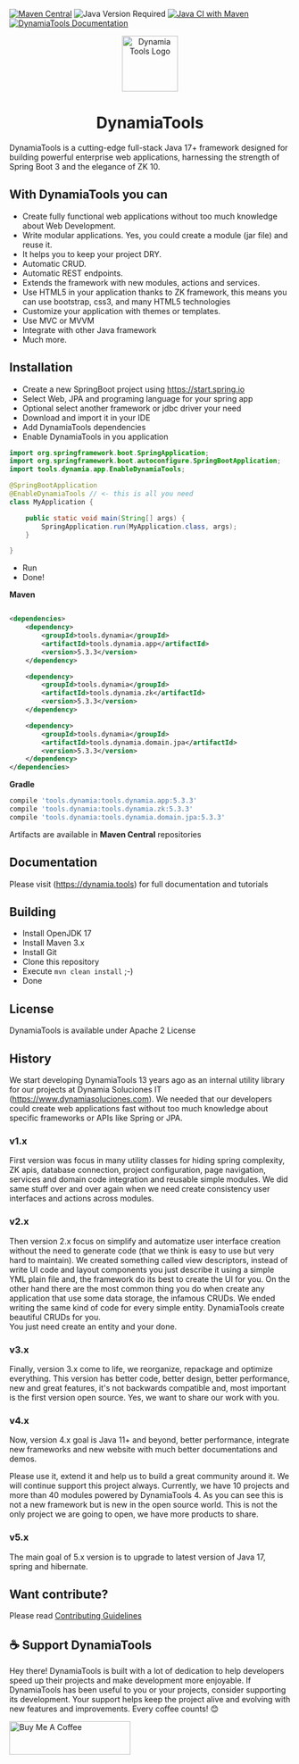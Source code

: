 
[![Maven Central](https://img.shields.io/maven-central/v/tools.dynamia/tools.dynamia.app)](https://search.maven.org/search?q=tools.dynamia)
![Java Version Required](https://img.shields.io/badge/java-17-blue)
[![Java CI with Maven](https://github.com/dynamiatools/framework/actions/workflows/maven.yml/badge.svg)](https://github.com/dynamiatools/framework/actions/workflows/maven.yml)
[![DynamiaTools Documentation](https://img.shields.io/badge/DynamiaTools-Documentation-orange)](https://dynamia.tools/getting-started/)



<p align="center">
  <img src="https://dynamia.tools/_astro/dynamia-tools-splash.B183ReOk_Z1w9UUh.webp" alt="Dynamia Tools Logo" width="100"/>
</p>

<h1 align="center">DynamiaTools</h1>
DynamiaTools is a cutting-edge full-stack Java 17+ framework designed for building powerful enterprise web applications, harnessing the strength of Spring Boot 3 and the elegance of ZK 10. 


## With DynamiaTools you can

- Create fully functional web applications without too much knowledge about Web Development.
- Write modular applications. Yes, you could create a module (jar file)  and reuse it.
- It helps you to keep your project DRY.
- Automatic CRUD.
- Automatic REST endpoints.
- Extends the framework with new modules, actions and services.
- Use HTML5 in your application thanks to ZK framework, this means you can use bootstrap, css3, and many HTML5
  technologies
- Customize your application with themes or templates.
- Use MVC or MVVM
- Integrate with other Java framework
- Much more.

## Installation

- Create a new SpringBoot project using https://start.spring.io
- Select Web, JPA and programing language for your spring app
- Optional select another framework or jdbc driver your need
- Download and import it in your IDE
- Add DynamiaTools dependencies
- Enable DynamiaTools in you application

```java
import org.springframework.boot.SpringApplication;
import org.springframework.boot.autoconfigure.SpringBootApplication;
import tools.dynamia.app.EnableDynamiaTools;

@SpringBootApplication
@EnableDynamiaTools // <- this is all you need
class MyApplication {

    public static void main(String[] args) {
        SpringApplication.run(MyApplication.class, args);
    }

}
```

- Run
- Done!

**Maven**

```xml

<dependencies>
    <dependency>
        <groupId>tools.dynamia</groupId>
        <artifactId>tools.dynamia.app</artifactId>
        <version>5.3.3</version>
    </dependency>

    <dependency>
        <groupId>tools.dynamia</groupId>
        <artifactId>tools.dynamia.zk</artifactId>
        <version>5.3.3</version>
    </dependency>

    <dependency>
        <groupId>tools.dynamia</groupId>
        <artifactId>tools.dynamia.domain.jpa</artifactId>
        <version>5.3.3</version>
    </dependency>
</dependencies>
```

**Gradle**

```groovy
compile 'tools.dynamia:tools.dynamia.app:5.3.3'
compile 'tools.dynamia:tools.dynamia.zk:5.3.3'
compile 'tools.dynamia:tools.dynamia.domain.jpa:5.3.3'
```

Artifacts are available in **Maven Central** repositories

## Documentation

Please visit (https://dynamia.tools) for full documentation and tutorials

## Building

- Install OpenJDK 17
- Install Maven 3.x
- Install Git
- Clone this repository
- Execute `mvn clean install` ;-)
- Done

## License

DynamiaTools is available under Apache 2 License

## History

We start developing DynamiaTools 13 years ago as an internal utility library for our projects at Dynamia Soluciones
IT (https://www.dynamiasoluciones.com). We needed that our developers could create web applications fast without too
much knowledge about specific frameworks or APIs like Spring or JPA.

### v1.x

First version was focus in many utility classes for hiding spring complexity, ZK apis, database connection, project
configuration, page navigation, services and domain code integration and reusable simple modules. We did same stuff over
and over again when we need create consistency user interfaces and actions across modules.

### v2.x

Then version 2.x focus on simplify and automatize user interface creation without the need to generate code
(that we think is easy to use but very hard to maintain). We created something called view descriptors, instead of write
UI code and layout components you just describe it using a simple YML plain file and, the framework do its best to
create the UI for you. On the other hand there are the most common thing you do when create any application that use
some data storage, the infamous CRUDs. We ended writing the same kind of code for every simple entity. DynamiaTools
create beautiful CRUDs for you.  
You just need create an entity and your done.

### v3.x

Finally, version 3.x come to life, we reorganize, repackage and optimize everything. This version has better code,
better design, better performance, new and great features, it's not backwards compatible and, most important is the
first version open source. Yes, we want to share our work with you.

### v4.x

Now, version 4.x goal is Java 11+ and beyond, better performance, integrate new frameworks and new website with much better
documentations and demos.

Please use it, extend it and help us to build a great community around it. We will continue support this project always.
Currently, we have 10 projects and more than 40 modules powered by DynamiaTools 4.  As you can see this is not
a new framework but is new in the open source world. This is not the only project we are going to open, we have more
products to share.

### v5.x

The main goal of 5.x version is to upgrade to latest version of Java 17, spring and hibernate.

## Want contribute?

Please read [Contributing Guidelines](https://github.com/dynamiatools/framework/blob/master/CONTRIBUTING.md)

## ☕ Support DynamiaTools

Hey there! DynamiaTools is built with a lot of dedication to help developers speed up their projects and make development more enjoyable. If DynamiaTools has been useful to you or your projects, consider supporting its development. Your support helps keep the project alive and evolving with new features and improvements. Every coffee counts! 😊

<a href="https://www.buymeacoffee.com/marioserrano" target="_blank"><img src="https://cdn.buymeacoffee.com/buttons/v2/default-yellow.png" alt="Buy Me A Coffee" style="height: 60px !important;width: 217px !important;" ></a>

